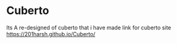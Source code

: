 # Cuberto
Its A re-designed of cuberto that i have made
link for cuberto site https://201harsh.github.io/Cuberto/
